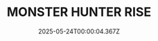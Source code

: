 ---
title: "MONSTER HUNTER RISE"
id: 1446780
date: 2025-05-24T00:00:04.367Z
link: games/steam/recent/monster-hunter-rise
image: http://media.steampowered.com/steamcommunity/public/images/apps/1446780/560dd364b52075b783424961a43c01f9b69fde15.jpg
playtime_2weeks: 2564
playtime_forever: 11247
playtime_windows_forever: 0
playtime_mac_forever: 0
playtime_linux_forever: 11247
playtime_deck_forever: 11247
---